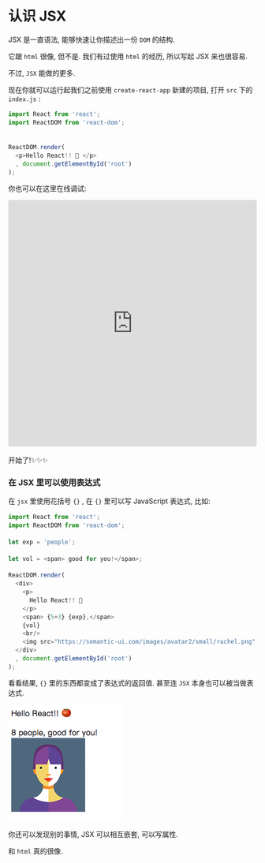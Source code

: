 # 认识 JSX

JSX 是一直语法, 能够快速让你描述出一份 `DOM` 的结构.

它跟 `html` 很像, 但不是. 我们有过使用 `html` 的经历, 所以写起 JSX 来也很容易.

不过, `JSX` 能做的更多.

现在你就可以运行起我们之前使用 `create-react-app` 新建的项目, 打开 `src` 下的 `index.js` :

```js
import React from 'react';
import ReactDOM from 'react-dom';


ReactDOM.render(
  <p>Hello React!! 🍅 </p>
  , document.getElementById('root')
);

```

你也可以在这里在线调试:

<iframe src="https://codesandbox.io/embed/2zp1623660" style="width:100%; height:500px; border:0; border-radius: 4px; overflow:hidden;" sandbox="allow-modals allow-forms allow-popups allow-scripts allow-same-origin"></iframe>

开始了!:sparkles::sparkles::sparkles:

### 在 JSX 里可以使用表达式

在 `jsx` 里使用花括号 `{}` , 在 `{}` 里可以写 JavaScript 表达式, 比如:

```js
import React from 'react';
import ReactDOM from 'react-dom';

let exp = 'people';

let vol = <span> good for you!</span>;

ReactDOM.render(
  <div>
    <p>
      Hello React!! 🍅
    </p>
    <span> {5+3} {exp},</span>
    {vol}
    <br/>
    <img src="https://semantic-ui.com/images/avatar2/small/rachel.png" alt="这段代码表现的样子"/>
  </div>
  , document.getElementById('root')
);

```

看看结果, `{}` 里的东西都变成了表达式的返回值. 甚至连 `JSX` 本身也可以被当做表达式.

<img src="./img/2-jsx1.png"/>

你还可以发现别的事情, JSX 可以相互嵌套, 可以写属性.

和 `html` 真的很像.

